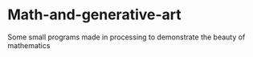 # Math-and-generative-art
Some small programs made in processing to demonstrate the beauty of mathematics
